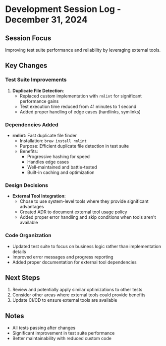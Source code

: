 # Development Session Log - December 31, 2024

## Session Focus
Improving test suite performance and reliability by leveraging external tools.

## Key Changes

### Test Suite Improvements
1. **Duplicate File Detection**:
   - Replaced custom implementation with `rmlint` for significant performance gains
   - Test execution time reduced from 41 minutes to 1 second
   - Added proper handling of edge cases (hardlinks, symlinks)

### Dependencies Added
- **rmlint**: Fast duplicate file finder
  - Installation: `brew install rmlint`
  - Purpose: Efficient duplicate file detection in test suite
  - Benefits: 
    - Progressive hashing for speed
    - Handles edge cases
    - Well-maintained and battle-tested
    - Built-in caching and optimization

### Design Decisions
- **External Tool Integration**:
  - Chose to use system-level tools where they provide significant advantages
  - Created ADR to document external tool usage policy
  - Added proper error handling and skip conditions when tools aren't available

### Code Organization
- Updated test suite to focus on business logic rather than implementation details
- Improved error messages and progress reporting
- Added proper documentation for external tool dependencies

## Next Steps
1. Review and potentially apply similar optimizations to other tests
2. Consider other areas where external tools could provide benefits
3. Update CI/CD to ensure external tools are available

## Notes
- All tests passing after changes
- Significant improvement in test suite performance
- Better maintainability with reduced custom code
